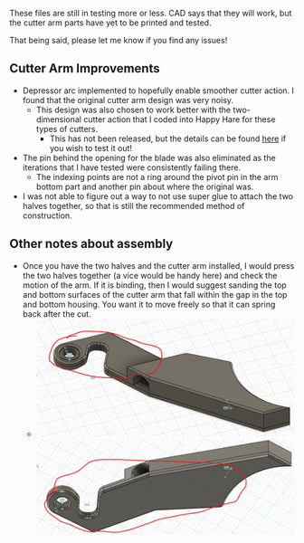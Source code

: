 These files are still in testing more or less. CAD says that they will work, but the cutter arm parts have yet to be printed and tested.

That being said, please let me know if you find any issues!

## Cutter Arm Improvements
- Depressor arc implemented to hopefully enable smoother cutter action. I found that the original cutter arm design was very noisy.
	- This design was also chosen to work better with the two-dimensional cutter action that I coded into Happy Hare for these types of cutters.
		- This has not been released, but the details can be found [here](https://github.com/moggieuk/Happy-Hare/pull/607) if you wish to test it out!
- The pin behind the opening for the blade was also eliminated as the iterations that I have tested were consistently failing there.
	- The indexing points are not a ring around the pivot pin in the arm bottom part and another pin about where the original was.
- I was not able to figure out a way to not use super glue to attach the two halves together, so that is still the recommended method of construction.

## Other notes about assembly
- Once you have the two halves and the cutter arm installed, I would press the two halves together (a vice would be handy here) and check the motion of the arm. If it is binding, then I would suggest sanding the top and bottom surfaces of the cutter arm that fall within the gap in the top and bottom housing. You want it to move freely so that it can spring back after the cut.
	- ![image](Top-sanding-location.png) ![image](Bottom-sanding-location.png)